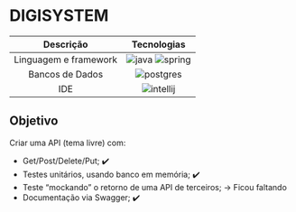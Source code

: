 # DIGISYSTEM

| Descrição | Tecnologias |
|:---------:|:-----------:|
|Linguagem e framework|![java](https://img.shields.io/badge/Java-ED8B00?style=for-the-badge&logo=java&logoColor=white) ![spring](https://img.shields.io/badge/Spring-6DB33F?style=for-the-badge&logo=spring&logoColor=white)|
|Bancos de Dados|![postgres](https://img.shields.io/badge/PostgreSQL-316192?style=for-the-badge&logo=postgresql&logoColor=white)|
|IDE|![intellij](https://img.shields.io/badge/IntelliJIDEA-000000.svg?style=for-the-badge&logo=intellij-idea&logoColor=white)|

## Objetivo
Criar uma API (tema livre) com: 

 - Get/Post/Delete/Put; :heavy_check_mark: 
 - Testes unitários, usando  banco em memória; :heavy_check_mark: 
  - Teste “mockando” o retorno de uma API de terceiros; -> Ficou faltando 
   - Documentação via Swagger;   :heavy_check_mark:
